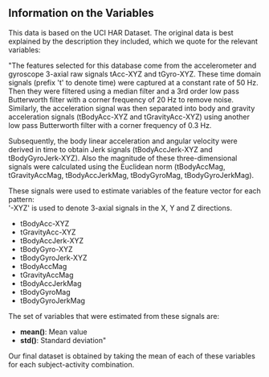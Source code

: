 ## Information on the Variables

This data is based on the UCI HAR Dataset. The original data is best explained by the description they included, which we quote for the relevant variables:

"The features selected for this database come from the accelerometer and gyroscope 3-axial raw signals tAcc-XYZ and tGyro-XYZ. These time domain signals (prefix 't' to denote time) were captured at a constant rate of 50 Hz. Then they were filtered using a median filter and a 3rd order low pass Butterworth filter with a corner frequency of 20 Hz to remove noise. Similarly, the acceleration signal was then separated into body and gravity acceleration signals (tBodyAcc-XYZ and tGravityAcc-XYZ) using another low pass Butterworth filter with a corner frequency of 0.3 Hz. 

Subsequently, the body linear acceleration and angular velocity were derived in time to obtain Jerk signals (tBodyAccJerk-XYZ and tBodyGyroJerk-XYZ). Also the magnitude of these three-dimensional signals were calculated using the Euclidean norm (tBodyAccMag, tGravityAccMag, tBodyAccJerkMag, tBodyGyroMag, tBodyGyroJerkMag). 

These signals were used to estimate variables of the feature vector for each pattern:  
'-XYZ' is used to denote 3-axial signals in the X, Y and Z directions.

<ul>
<li> tBodyAcc-XYZ </li>
<li> tGravityAcc-XYZ </li>
<li> tBodyAccJerk-XYZ </li>
<li> tBodyGyro-XYZ </li>
<li> tBodyGyroJerk-XYZ </li>
<li> tBodyAccMag </li>
<li> tGravityAccMag </li>
<li> tBodyAccJerkMag </li>
<li> tBodyGyroMag </li>
<li> tBodyGyroJerkMag </li>
</ul>

The set of variables that were estimated from these signals are: 

<ul>
<li> <b>mean()</b>: Mean value </li>
<li> <b>std()</b>: Standard deviation" </li>
</ul>

Our final dataset is obtained by taking the mean of each of these variables for each subject-activity combination.